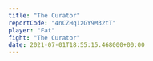 ```yaml
---
title: "The Curator"
reportCode: "4nCZHq1zGY9M32tT"
player: "Fat"
fight: "The Curator"
date: 2021-07-01T18:55:15.468000+00:00
---
```

